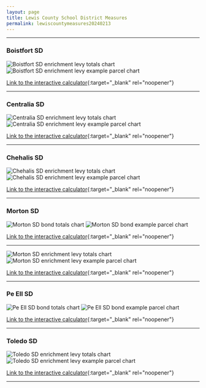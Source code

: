 ```yaml
---
layout: page
title: Lewis County School District Measures
permalink: lewiscountymeasures20240213
---
```


___

### Boistfort SD

![Boistfort SD enrichment levy totals chart](pagesManual/LeviesReport/20240213/BoistfortEnrichment.png "Boistfort SD enrichment levy totals chart")
![Boistfort SD enrichment levy example parcel chart](pagesManual/LeviesReport/20240213/BoistfortEnrichmentParcel.png "Boistfort SD enrichment  example parcel chart")

[Link to the interactive calculator](calculator_boistfort_enrichment_20240213_enhanced){:target="_blank" rel="noopener"}

___

### Centralia SD

![Centralia SD enrichment levy totals chart](pagesManual/LeviesReport/20240213/CentraliaEnrichment.png "Centralia SD enrichment levy totals chart")
![Centralia SD enrichment levy example parcel chart](pagesManual/LeviesReport/20240213/CentraliaEnrichmentParcel.png "Centralia SD enrichment  example parcel chart")

[Link to the interactive calculator](calculator_centralia_enrichment_20240213_enhanced){:target="_blank" rel="noopener"}

___

### Chehalis SD

![Chehalis SD enrichment levy totals chart](pagesManual/LeviesReport/20240213/ChehalisEnrichment.png "Chehalis SD enrichment levy totals chart")
![Chehalis SD enrichment levy example parcel chart](pagesManual/LeviesReport/20240213/ChehalisEnrichmentParcel.png "Chehalis SD enrichment  example parcel chart")

[Link to the interactive calculator](calculator_chehalis_enrichment_20240213_enhanced){:target="_blank" rel="noopener"}

___

### Morton SD

![Morton SD bond totals chart](pagesManual/LeviesReport/20240213/Morton.png "Morton SD bond totals chart")
![Morton SD bond example parcel chart](pagesManual/LeviesReport/20240213/MortonParcel.png "Morton SD bond example parcel chart")

[Link to the interactive calculator](calculator_morton_20240213_enhanced){:target="_blank" rel="noopener"}

___


![Morton SD enrichment levy totals chart](pagesManual/LeviesReport/20240213/MortonEnrichment.png "Morton SD enrichment levy totals chart")
![Morton SD enrichment levy example parcel chart](pagesManual/LeviesReport/20240213/MortonEnrichmentParcel.png "Morton SD enrichment  example parcel chart")

[Link to the interactive calculator](calculator_morton_enrichment_20240213_enhanced){:target="_blank" rel="noopener"}

___

### Pe Ell SD

![Pe Ell SD bond totals chart](pagesManual/LeviesReport/20240213/PeEll.png "Pe Ell SD bond totals chart")
![Pe Ell SD bond example parcel chart](pagesManual/LeviesReport/20240213/PeEllParcel.png "Pe Ell SD bond example parcel chart")

[Link to the interactive calculator](calculator_pe_ell_20240213_enhanced){:target="_blank" rel="noopener"}

___

### Toledo SD

![Toledo SD enrichment levy totals chart](pagesManual/LeviesReport/20240213/ToledoEnrichment.png "Toledo SD enrichment levy totals chart")
![Toledo SD enrichment levy example parcel chart](pagesManual/LeviesReport/20240213/ToledoEnrichmentParcel.png "Toledo SD enrichment  example parcel chart")

[Link to the interactive calculator](calculator_toledo_enrichment_20240213_enhanced){:target="_blank" rel="noopener"}

___


